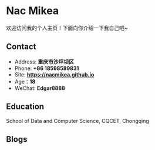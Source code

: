 # Nac Mikea

欢迎访问我的个人主页！下面向你介绍一下我自己吧\~

<!-- .slide -->

## Contact

- Address: **重庆市沙坪坝区**
- Phone: **+86 18598589831**
- Site: **<https://nacmikea.github.io>**
- Age：**18**
- WeChat: **Edgar8888**

<!-- .slide -->

## Education

<!-- .slide vertical=true -->

School of Data and Computer Science, CQCET, Chongqing
<!-- .slide -->

## Blogs

<!-- .slide vertical=true -->
